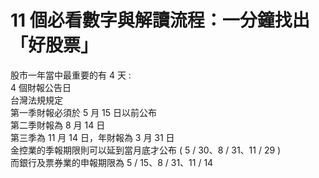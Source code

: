 # 11 個必看數字與解讀流程：一分鐘找出「好股票」


股市一年當中最重要的有 4 天 :<br>
4 個財報公告日<br>
台灣法規規定<br>
第一季財報必須於 5 月 15 日以前公布<br>
第二季財報為 8 月 14 日<br>
第三季為 11 月 14 日，年財報為 3 月 31 日<br>
金控業的季報期限則可以延到當月底才公布 ( 5 / 30、8 / 31、11 / 29 )<br>
而銀行及票券業的申報期限為 5 / 15、8 / 31、11 / 14<br>

